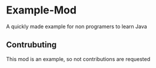 Example-Mod
===========

A quickly made example for non programers to learn Java

Contrubuting
-----------
This mod is an example, so not contributions are requested
